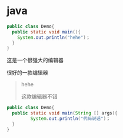 #  java

```java
public class Demo{
  public static void main(){
    System.out.println("hehe")；
  }
}
```

这是一个很强大的编辑器

很好的一款编辑器

> hehe 
>
> 这款编辑器不错



```java
public class Demo{
  public static void main(String [] args){
 		 System.out.println("代码说话")；
  }
}
```

